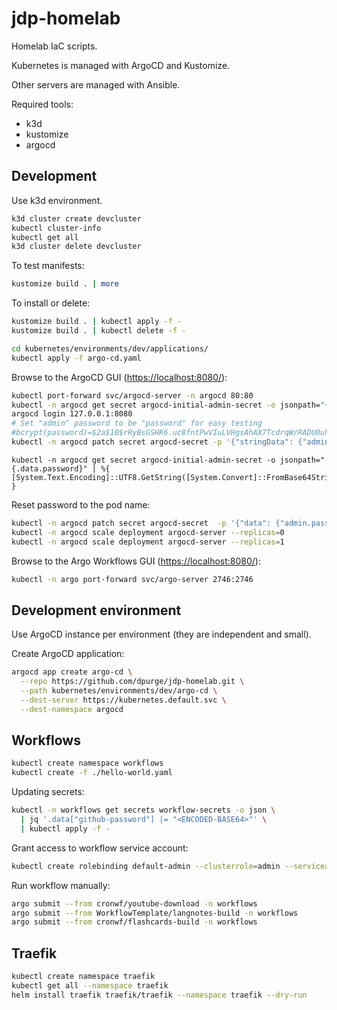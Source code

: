 # jdp-homelab

Homelab IaC scripts.

Kubernetes is managed with ArgoCD and Kustomize.

Other servers are managed with Ansible.

Required tools:

- k3d
- kustomize
- argocd

## Development

Use k3d environment.

```sh
k3d cluster create devcluster
kubectl cluster-info
kubectl get all
k3d cluster delete devcluster
```

To test manifests:

```sh
kustomize build . | more
```

To install or delete:

```sh
kustomize build . | kubectl apply -f -
kustomize build . | kubectl delete -f -
```

```sh
cd kubernetes/environments/dev/applications/
kubectl apply -f argo-cd.yaml
```

Browse to the ArgoCD GUI (<https://localhost:8080/>):

```sh
kubectl port-forward svc/argocd-server -n argocd 80:80
kubectl -n argocd get secret argocd-initial-admin-secret -o jsonpath="{.data.password}" | base64 -d
argocd login 127.0.0.1:8080
# Set "admin" password to be "password" for easy testing
#bcrypt(password)=$2a$10$rRyBsGSHK6.uc8fntPwVIuLVHgsAhAX7TcdrqW/RADU0uh7CaChLa
kubectl -n argocd patch secret argocd-secret -p '{"stringData": {"admin.password": "$2a$10$rRyBsGSHK6.uc8fntPwVIuLVHgsAhAX7TcdrqW/RADU0uh7CaChLa","admin.passwordMtime": "2023-10-02T21:47:40CEST"}}'
```

```pwsh
kubectl -n argocd get secret argocd-initial-admin-secret -o jsonpath="{.data.password}" | %{ [System.Text.Encoding]::UTF8.GetString([System.Convert]::FromBase64String($_)) }
```

Reset password to the pod name:

```sh
kubectl -n argocd patch secret argocd-secret  -p '{"data": {"admin.password": null, "admin.passwordMtime": null}}'
kubectl -n argocd scale deployment argocd-server --replicas=0
kubectl -n argocd scale deployment argocd-server --replicas=1
```

Browse to the Argo Workflows GUI (<https://localhost:8080/>):

```sh
kubectl -n argo port-forward svc/argo-server 2746:2746
```

## Development environment

Use ArgoCD instance per environment (they are independent and small).

Create ArgoCD application:

```sh
argocd app create argo-cd \
  --repo https://github.com/dpurge/jdp-homelab.git \
  --path kubernetes/environments/dev/argo-cd \
  --dest-server https://kubernetes.default.svc \
  --dest-namespace argocd
```

## Workflows

```sh
kubectl create namespace workflows
kubectl create -f ./hello-world.yaml  
```

Updating secrets:

```sh
kubectl -n workflows get secrets workflow-secrets -o json \
  | jq '.data["github-password"] |= "<ENCODED-BASE64>"' \
  | kubectl apply -f -
```

Grant access to workflow service account:

```sh
kubectl create rolebinding default-admin --clusterrole=admin --serviceaccount=workflows:default --namespace=workflows
```

Run workflow manually:

```sh
argo submit --from cronwf/youtube-download -n workflows
argo submit --from WorkflowTemplate/langnotes-build -n workflows
argo submit --from cronwf/flashcards-build -n workflows
```

## Traefik

```sh
kubectl create namespace traefik
kubectl get all --namespace traefik
helm install traefik traefik/traefik --namespace traefik --dry-run
```
